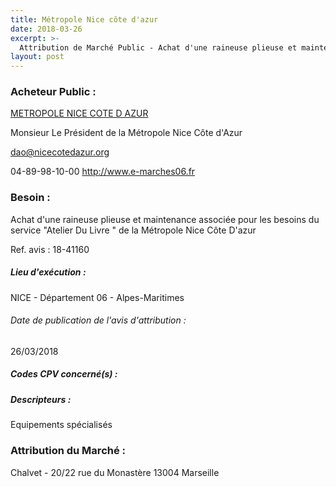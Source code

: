 ```yaml
---
title: Métropole Nice côte d'azur
date: 2018-03-26
excerpt: >-
  Attribution de Marché Public - Achat d'une raineuse plieuse et maintenance associée pour les besoins du service "Atelier Du Livre " de la Métropole Nice Côte D'azur
layout: post
---
```


### Acheteur Public : 
<a href="/acheteur-32/siren-200030195"> METROPOLE NICE COTE D AZUR</a><br/>

Monsieur Le Président de la Métropole Nice Côte d'Azur

dao@nicecotedazur.org

04-89-98-10-00
http://www.e-marches06.fr
### Besoin :

Achat d'une raineuse plieuse et maintenance associée pour les besoins du service "Atelier Du Livre " de la Métropole Nice Côte D'azur

Ref. avis : 18-41160


##### Lieu d'exécution :

NICE - Département 06 - Alpes-Maritimes

###### Date de publication de l'avis d'attribution : 
26/03/2018

##### Codes CPV concerné(s) :

##### Descripteurs :
Equipements spécialisés <br/>

### Attribution du Marché :
Chalvet - 20/22 rue du Monastère 13004 Marseille <br/>
